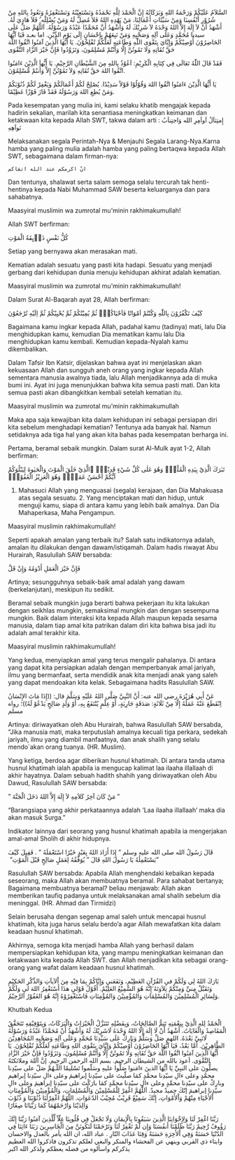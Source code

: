 السَّلاَمُ عَلَيْكُمْ وَرَحْمَةُ اللهِ وَبَرَكَاتُهُ
إِنَّ الْحَمْدَ لِلَّهِ نَحْمَدُهُ وَنَسْتَعِيْنُهُ وَنَسْتَغْفِرُهُ وَنَعُوذُ بِاللهِ مِنْ شُرُوْرِ أَنْفُسِنَا وَمِنْ سَيِّئَاتِ أَعْمَالِنَا، مَنْ يَهْدِهِ اللهُ فَلاَ مُضِلَّ لَهُ وَمَنْ يُضْلِلْه ُ فَلاَ هَادِيَ لَهُ. أَشْهَدُ أَنْ لاَ إِلَهَ إِلاَّ اللهُ وَحْدَهُ لاَ شَرِيْكَ لَهُ وَأَشْهَدُ أَنَّ مُحَمَّدًا عَبْدُهُ وَرَسُوْلُهُ.
اَللَّهُمَّ صَلِّ عَلَى سيدنا مُحَمَّدٍ وَعَلَى آلِهِ وَصَحْبِهِ وَمَنْ تَبِعَهُمْ بِإِحْسَانٍ إِلَى يَوْمِ الدِّيْنِ. اما بعـد
فَيَا آيُّهَا الحَاضِرُوْنَ أُوْصِيْكُمْ وَإِيَّايَ بِتَقْوَى اللّٰهِ وَطَاعَتِهِ لَعَلَّكُمْ تُفْلِحُوْنَ. يَا أَيُّهَا الَّذِينَ آمَنُوا اتَّقُوا اللَّهَ حَقَّ تُقَاتِهِ وَلَا تَمُوتُنَّ إِلَّا وَأَنْتُمْ مُسْلِمُونَ، وَتَزَوَّدُوا فَإِنَّ خَيْرَ الزَّادِ التَّقْوَى

فَقَدْ قَالَ اللّٰهُ تَعَالَى فِي كِتَابِهِ الْكَرِيْمِ: اَعُوْذُ بِاللهِ مِنَ الشَّيْطَانِ الرَّجِيْمِ. يَا أَيُّهاَ الَّذِيْنَ ءَامَنُوا اتَّقُوا اللهَ حَقَّ تُقَاتِهِ وَلاَ تَمُوْتُنَّ إِلاَّ وَأَنتُمْ مُّسْلِمُوْنَ.

يَا أَيُّهَا الَّذِيْنَ ءَامَنُوا اتَّقُوا اللهَ وَقُوْلُوْا قَوْلاً سَدِيْدًا. يُصْلِحْ لَكُمْ أَعْمَالَكُمْ وَيَغْفِرْ لَكُمْ ذُنُوْبَكُمْ وَمَنْ يُطِعِ اللهَ وَرَسُوْلَهُ فَقَدْ فَازَ فَوْزًا عَظِيْمًا.

Pada kesempatan yang mulia ini, kami selaku khatib mengajak kepada hadirin sekalian, marilah kita senantiasa meningkatkan keimanan dan ketakwaan kita kepada Allah SWT, takwa dalam arti : 
    إِمتِثاَلُ اَواَمِرِ الله وَاجتِناَبُ نَواَهِهِ

Melaksanakan segala Perintah-Nya & Menjauhi Segala Larang-Nya.Karna hamba yang paling mulia adalah hamba yang paling bertaqwa kepada Allah SWT, sebagaimana dalam firman-nya:

    انّ اكرمكم عند الله اتقاكم

Dan tentunya, shalawat serta salam semoga selalu tercurah tak henti-hentinya kepada Nabi Muhammad SAW beserta keluarganya dan para sahabatnya.

Maasyiral muslimin wa zumrotal mu'minin rakhimakumullah!

Allah SWT berfirman:

كُلُّ نَفْسٍ ذَاۤىِٕقَةُ الْمَوْتِ

Setiap yang bernyawa akan merasakan mati.

Kematian adalah sesuatu yang pasti kita hadapi. Sesuatu yang menjadi gerbang dari kehidupan dunia menuju kehidupan akhirat adalah kematian.

Maasyiral muslimin wa zumrotal mu'minin rakhimakumullah!

Dalam Surat Al-Baqarah ayat 28, Allah berfirman:

كَيْفَ تَكْفُرُوْنَ بِاللّٰهِ وَكُنْتُمْ اَمْوَاتًا فَاَحْيَاكُمْۚ ثُمَّ يُمِيْتُكُمْ ثُمَّ يُحْيِيْكُمْ ثُمَّ اِلَيْهِ تُرْجَعُوْنَ

Bagaimana kamu ingkar kepada Allah, padahal kamu (tadinya) mati, lalu Dia menghidupkan kamu, kemudian Dia mematikan kamu lalu Dia menghidupkan kamu kembali. Kemudian kepada-Nyalah kamu dikembalikan.

Dalam Tafsir Ibn Katsir, dijelaskan bahwa ayat ini menjelaskan akan kekuasaan Allah dan sungguh aneh orang yang ingkar kepada Allah sementara manusia awalnya tiada, lalu Allah menjadikannya ada di muka bumi ini. Ayat ini juga menunjukkan bahwa kita semua pasti mati. Dan kita semua pasti akan dibangkitkan kembali setelah kematian itu.

Maasyiral muslimin wa zumrotal mu'minin rakhimakumullah

Maka apa saja kewajiban kita dalam kehidupan ini sebagai persiapan diri kita sebelum menghadapi kematian? Tentunya ada banyak hal. Namun setidaknya ada tiga hal yang akan kita bahas pada kesempatan berharga ini.

Pertama, beramal sebaik mungkin. Dalam surat Al-Mulk ayat 1-2, Allah berfirman:

تَبٰرَكَ الَّذِيْ بِيَدِهِ الْمُلْكُۖ وَهُوَ عَلٰى كُلِّ شَيْءٍ قَدِيْرٌۙ ۨالَّذِيْ خَلَقَ الْمَوْتَ وَالْحَيٰوةَ لِيَبْلُوَكُمْ اَيُّكُمْ اَحْسَنُ عَمَلًاۗ وَهُوَ الْعَزِيْزُ الْغَفُوْرُۙ

1. Mahasuci Allah yang menguasai (segala) kerajaan, dan Dia Mahakuasa atas segala sesuatu. 2. Yang menciptakan mati dan hidup, untuk menguji kamu, siapa di antara kamu yang lebih baik amalnya. Dan Dia Mahaperkasa, Maha Pengampun.

Maasyiral muslimin rakhimakumullah!

Seperti apakah amalan yang terbaik itu? Salah satu indikatornya adalah, amalan itu dilakukan dengan dawam/istiqamah. Dalam hadis riwayat Abu Hurairah, Rasulullah SAW bersabda:

فَإِنَّ خَيْرَ الْعَمَلِ أَدْوَمُهُ وَإِنْ قَلَّ

Artinya; sesungguhnya sebaik-baik amal adalah yang dawam (berkelanjutan), meskipun itu sedikit.

Beramal sebaik mungkin juga berarti bahwa pekerjaan itu kita lakukan dengan seikhlas mungkin, semaksimal mungkin dan dengan sesempurna mungkin. Baik dalam interaksi kita kepada Allah maupun kepada sesama manusia, dalam tiap amal kita patrikan dalam diri kita bahwa bisa jadi itu adalah amal terakhir kita.

Maasyiral muslimin rakhimakumullah!

Yang kedua, menyiapkan amal yang terus mengalir pahalanya. Di antara yang dapat kita persiapkan adalah dengan memperbanyak amal jariyah, ilmu yang bermanfaat, serta mendidik anak kita menjadi anak yang saleh yang dapat mendoakan kita kelak. Sebagaimana hadits Rasulullah SAW.

عَنْ أَبِي هُرَيْرَةَ رضي الله عنه: أَنَّ النَّبِيَّ صَلَّى اللهُ عَلَيْهِ وَسَلَّمَ قال: ((إِذَا مَاتَ الإِنْسَانُ اِنْقَطَعَ عَنْهُ عَمَلُهُ إِلَّا مِنْ ثَلَاثَةٍ: صَدَقَةٍ جَارِيَةٍ، أَوْ عِلْمٍ يُنْتَفَعُ بِهِ، أَوْ وَلَدٍ صَالِحٍ يَدْعُوْ لَهُ))؛ رواه مسلم

Artinya: diriwayatkan oleh Abu Hurairah, bahwa Rasulullah SAW bersabda, ”Jika manusia mati, maka terputuslah amalnya kecuali tiga perkara, sedekah jariyah, ilmu yang diambil manfaatnya, dan anak shalih yang selalu mendo`akan orang tuanya. (HR. Muslim).

Yang ketiga, berdoa agar diberikan husnul khatimah. Di antara tanda utama husnul khatimah ialah apabila ia mengucap kalimat laa ilaaha illallaah di akhir hayatnya. Dalam sebuah hadith shahih yang diriwayatkan oleh Abu Dawud, Rasulullah SAW bersabda:

‏” مَنْ كَانَ آخِرُ كَلاَمِهِ لاَ إِلَهَ إِلاَّ اللهُ دَخَلَ الْجَنَّةَ ‏”‏

“Barangsiapa yang akhir perkataannya adalah ‘Laa ilaaha illallaah’ maka dia akan masuk Surga.”

Indikator lainnya dari seorang yang husnul khatimah apabila ia mengerjakan amal-amal Sholih di akhir hidupnya.

قَالَ رَسُولُ الله صلى الله عليه وسلم ‏”‏ إِذَا أَرَادَ اللهُ بِعَبْدٍ خَيْرًا اسْتَعْمَلَهُ ‏”‏ ‏.‏ فَقِيلَ كَيْفَ يَسْتَعْمِلُهُ يَا رَسُولَ اللهِ قَالَ ‏”‏ يُوَفِّقُهُ لِعَمَلٍ صَالِحٍ قَبْلَ الْمَوْتِ‏” ‏”

Rasulullah SAW bersabda: Apabila Allah menghendaki kebaikan kepada seseorang, maka Allah akan membuatnya beramal. Para sahabat bertanya; Bagaimana membuatnya beramal? beliau menjawab: Allah akan memberikan taufiq padanya untuk melaksanakan amal shalih sebelum dia meninggal. (HR. Ahmad dan Tirmidzi)

Selain berusaha dengan segenap amal saleh untuk mencapai husnul khatimah, kita juga harus selalu berdo’a agar Allah mewafatkan kita dalam keadaan husnul khatimah.

Akhirnya, semoga kita menjadi hamba Allah yang berhasil dalam mempersiapkan kehidupan kita, yang mampu meningkatkan keimanan dan ketakwaan kita kepada Allah SWT. dan Allah menjadikan kita sebagai orang-orang yang wafat dalam keadaan husnul khatimah.

بَارَكَ اللهُ لِي وَلَكُمْ فيِ القُرْآنِ العَظِيْمِ، وَنَفَعَنيِ وَإِيَّاكُمْ بِمَا فِيْهِ مِنَ اْلآياَتِ وَالذِّكْرِ الحَكِيْمِ وَتَقَبَّلْ مِنيِّ وَمِنْكُمْ تِلاَوَتَهُ َإِنَّهُ هُوَ السَّمِيْعُ العَلِيْمُ.
أَقُوْلُ قَوْليِ هذَا أَسْتَغْفِرُ اللهَ ليِ وَلَكُمْ وَلِسَائِرِ الْمُسْلِمِيْنَ وَالمُسْلِمَاتِ وَالمُؤْمِنِيْنَ وَالمُؤْمِنَاتِ فَاسْتَغْفِرُوْهُ إِنَّهُ هُوَ الغَفُوْرُ الرَّحِيْمُ.

Khutbah Kedua

الْحَمْدُ لِلهِ الَّذِيْ بِنِعْمَتِهِ تَتِمُّ الصَّالِحَاتُ، وَبِفَضْلِهِ تَتَنَزَّلُ الْخَيْرَاتُ وَالْبَرَكَاتُ، وَبِتَوْفِيْقِهِ تَتَحَقَّقُ الْمَقَاصِدُ وَالْغَايَاتُ. أَشْهَدُ أَنْ لَا إِلَهَ إِلَّا اللهُ وَحْدَهُ لَاشَرِيْكَ لَهُ وَأَشْهَدُ أَنْ مُحَمَّدًا عَبْدُهُ وَرَسُوْلُهُ لَانَبِيَّ بَعْدَهُ. اللهم صَلِّ وَسَلِّمْ وَبَارِكْ عَلَى سَيِّدِنَا مُحَمَّدٍ وَعَلَى آلِهِ وَصَحْبِهِ المُجَاهِدِيْنَ الطَّاهِرِيْنَ. أَمَّا بَعْدُ، فَيَا آيُّهَا الحَاضِرُوْنَ أُوْصِيْكُمْ وَإِيَّايَ بِتَقْوَى اللهِ وَطَاعَتِهِ لَعَلَّكُمْ تُفْلِحُوْنَ. يَا أَيُّهَا الَّذِينَ آمَنُوا اتَّقُوا اللَّهَ حَقَّ تُقَاتِهِ وَلَا تَمُوتُنَّ إِلَّا وَأَنْتُمْ مُسْلِمُونَ، وَتَزَوَّدُوا فَإِنَّ خَيْرَ الزَّادِ التَّقْوَى.
أعوذ بالله من الشيطان الرجيم. بسم الله الرحمن الرحيم. إنَّ اللهَ وملائكتَهُ يصلُّونَ على النبِيِّ يَا أيُّهَا الذينَ ءامَنوا صَلُّوا عليهِ وسَلّموا تَسْليمًا
اللّـهُمَّ صَلّ على سيّدِنا محمَّدٍ وعلى ءالِ سيّدِنا محمَّدٍ كمَا صلّيتَ على سيّدِنا إبراهيمَ وعلى ءالِ سيّدِنا إبراهيم وبارِكْ على سيّدِنا محمَّدٍ وعلى ءالِ سيّدِنا محمَّدٍ كمَا بارَكْتَ على سيّدِنا إبراهيمَ وعلى ءالِ سيّدِنا إبراهيمَ إنّكَ حميدٌ مجيدٌ.
اَللَّهُمَّ اغْفِرْ لِلْمُسْلِمِيْنَ وَالْمُسْلِمَاتِ، وَالْمُؤْمِنِيْنَ وَالْمُؤْمِنَاتِ اْلأَحْيَاءِ مِنْهُمْ وَاْلأَمْوَاتِ، إِنَّكَ سَمِيْعٌ قَرِيْبٌ مُجِيْبُ الدّعَوَاتِ.
اللَّهُمَّ اغْفِرْلَنَا ذُنُوْبَنَا وَ ذُنُوْبَ وَالِدَيْنَا وَارْحَمْهُمَا كَمَا رَبَّيَانَا صِغَارًا

رَبَّنَا اغْفِرْ لَنَا وَلِإِخْوَانِنَا الَّذِينَ سَبَقُونَا بِالْإِيمَانِ وَلَا تَجْعَلْ فِي قُلُوبِنَا غِلّاً لِّلَّذِينَ آمَنُوا رَبَّنَا إِنَّكَ رَؤُوفٌ رَّحِيمٌ
رَبَّنَا ظَلَمْنَا أَنفُسَنَا وَإِن لَّمْ تَغْفِرْ لَنَا وَتَرْحَمْنَا لَنَكُونَنَّ مِنَ الْخَاسِرِينَ
رَبَنَا ءَاتِنَا فِي الدّنْيَا حَسَنَةً وَفِي اْلأَخِرَةِ حَسَنَةً وَقِنَا عَذَابَ النّارِ .
عباد الله، ان الله يأمر بالعدل والاحسان وايتاء ذي القربي وينهي عن الفحشاء والمنكر والبغي لعلكم تذكرون فاذكروا الله العظيم يذكركم واسألوه من فضله يعطكم ولذكر الله اكبر


